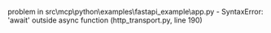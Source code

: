 problem in src\mcp\python\examples\fastapi_example\app.py - SyntaxError: 'await' outside async function (http_transport.py, line 190)
